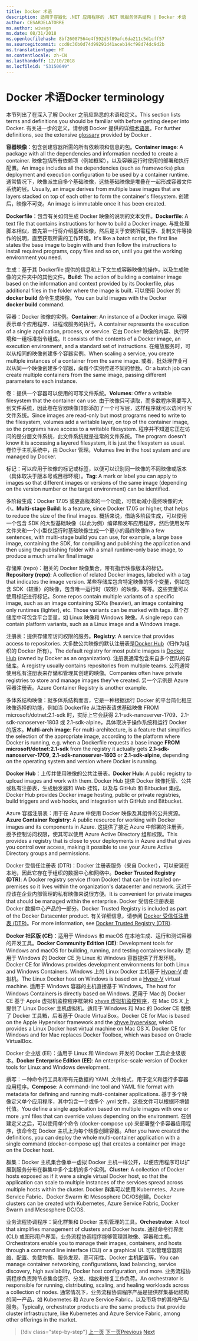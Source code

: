 ```yaml
---
title: Docker 术语
description: 适用于容器化 .NET 应用程序的 .NET 微服务体系结构 | Docker 术语
author: CESARDELATORRE
ms.author: wiwagn
ms.date: 08/31/2018
ms.openlocfilehash: 8bf26087564e4f592d5f89afc6da211c5d1cff57
ms.sourcegitcommit: ccd8c36b0d74d99291d41aceb14cf98d74dc9d2b
ms.translationtype: HT
ms.contentlocale: zh-CN
ms.lasthandoff: 12/10/2018
ms.locfileid: "53150649"
---
```

# <a name="docker-terminology"></a><span data-ttu-id="ecfb8-103">Docker 术语</span><span class="sxs-lookup"><span data-stu-id="ecfb8-103">Docker terminology</span></span>

<span data-ttu-id="ecfb8-104">本节列出了在深入了解 Docker 之前应熟悉的术语和定义。</span><span class="sxs-lookup"><span data-stu-id="ecfb8-104">This section lists terms and definitions you should be familiar with before getting deeper into Docker.</span></span> <span data-ttu-id="ecfb8-105">有关进一步的定义，请参阅 Docker 提供的详细[术语表](https://docs.docker.com/glossary/)。</span><span class="sxs-lookup"><span data-stu-id="ecfb8-105">For further definitions, see the extensive [glossary](https://docs.docker.com/glossary/) provided by Docker .</span></span>

<span data-ttu-id="ecfb8-106">**容器映像**：包含创建容器所需的所有依赖项和信息的包。</span><span class="sxs-lookup"><span data-stu-id="ecfb8-106">**Container image**: A package with all the dependencies and information needed to create a container.</span></span> <span data-ttu-id="ecfb8-107">映像包括所有依赖项（例如框架），以及容器运行时使用的部署和执行配置。</span><span class="sxs-lookup"><span data-stu-id="ecfb8-107">An image includes all the dependencies (such as frameworks) plus deployment and execution configuration to be used by a container runtime.</span></span> <span data-ttu-id="ecfb8-108">通常情况下，映像派生自多个基础映像，这些基础映像是堆叠在一起形成容器文件系统的层。</span><span class="sxs-lookup"><span data-stu-id="ecfb8-108">Usually, an image derives from multiple base images that are layers stacked on top of each other to form the container's filesystem.</span></span> <span data-ttu-id="ecfb8-109">创建后，映像不可变。</span><span class="sxs-lookup"><span data-stu-id="ecfb8-109">An image is immutable once it has been created.</span></span>

<span data-ttu-id="ecfb8-110">**Dockerfile**：包含有关如何生成 Docker 映像的说明的文本文件。</span><span class="sxs-lookup"><span data-stu-id="ecfb8-110">**Dockerfile**: A text file that contains instructions for how to build a Docker image.</span></span> <span data-ttu-id="ecfb8-111">与批处理脚本相似，首先第一行将介绍基础映像，然后是关于安装所需程序、复制文件等操作的说明，直至获取所需的工作环境。</span><span class="sxs-lookup"><span data-stu-id="ecfb8-111">It's like a batch script, the first line states the base image to begin with and then follow the instructions to install required programs, copy files and so on, until you get the working environment you need.</span></span>

<span data-ttu-id="ecfb8-112">生成：基于其 Dockerfile 提供的信息和上下文生成容器映像的操作，以及生成映像的文件夹中的其他文件。</span><span class="sxs-lookup"><span data-stu-id="ecfb8-112">**Build**: The action of building a container image based on the information and context provided by its Dockerfile, plus additional files in the folder where the image is built.</span></span> <span data-ttu-id="ecfb8-113">可以使用 Docker 的 **docker build** 命令生成映像。</span><span class="sxs-lookup"><span data-stu-id="ecfb8-113">You can build images with the Docker **docker build** command.</span></span> 

<span data-ttu-id="ecfb8-114">容器：Docker 映像的实例。</span><span class="sxs-lookup"><span data-stu-id="ecfb8-114">**Container**: An instance of a Docker image.</span></span> <span data-ttu-id="ecfb8-115">容器表示单个应用程序、进程或服务的执行。</span><span class="sxs-lookup"><span data-stu-id="ecfb8-115">A container represents the execution of a single application, process, or service.</span></span> <span data-ttu-id="ecfb8-116">它由 Docker 映像的内容、执行环境和一组标准指令组成。</span><span class="sxs-lookup"><span data-stu-id="ecfb8-116">It consists of the contents of a Docker image, an execution environment, and a standard set of instructions.</span></span> <span data-ttu-id="ecfb8-117">在缩放服务时，可以从相同的映像创建多个容器实例。</span><span class="sxs-lookup"><span data-stu-id="ecfb8-117">When scaling a service, you create multiple instances of a container from the same image.</span></span> <span data-ttu-id="ecfb8-118">或者，批处理作业可以从同一个映像创建多个容器，向每个实例传递不同的参数。</span><span class="sxs-lookup"><span data-stu-id="ecfb8-118">Or a batch job can create multiple containers from the same image, passing different parameters to each instance.</span></span>

<span data-ttu-id="ecfb8-119">卷：提供一个容器可以使用的可写文件系统。</span><span class="sxs-lookup"><span data-stu-id="ecfb8-119">**Volumes**: Offer a writable filesystem that the container can use.</span></span> <span data-ttu-id="ecfb8-120">由于映像只可读取，而多数程序需要写入到文件系统，因此卷在容器映像顶部添加了一个可写层，这样程序就可以访问可写文件系统。</span><span class="sxs-lookup"><span data-stu-id="ecfb8-120">Since images are read-only but most programs need to write to the filesystem, volumes add a writable layer, on top of the container image, so the programs have access to a writable filesystem.</span></span> <span data-ttu-id="ecfb8-121">程序并不知道它正在访问的是分层文件系统，此文件系统就是往常的文件系统。</span><span class="sxs-lookup"><span data-stu-id="ecfb8-121">The program doesn't know it is accessing a layered filesystem, it is just the filesystem as usual.</span></span> <span data-ttu-id="ecfb8-122">卷位于主机系统中，由 Docker 管理。</span><span class="sxs-lookup"><span data-stu-id="ecfb8-122">Volumes live in the host system and are managed by Docker.</span></span>

<span data-ttu-id="ecfb8-123">标记：可以应用于映像的标记或标签，以便可以识别同一映像的不同映像或版本（具体取决于版本号或目标环境）。</span><span class="sxs-lookup"><span data-stu-id="ecfb8-123">**Tag**: A mark or label you can apply to images so that different images or versions of the same image (depending on the version number or the target environment) can be identified.</span></span>

<span data-ttu-id="ecfb8-124">多阶段生成：Docker 17.05 或更高版本的一个功能，可帮助减小最终映像的大小。</span><span class="sxs-lookup"><span data-stu-id="ecfb8-124">**Multi-stage Build**: Is a feature, since Docker 17.05 or higher, that helps to reduce the size of the final images.</span></span> <span data-ttu-id="ecfb8-125">概括来说，借助多阶段生成，可以使用一个包含 SDK 的大型基础映像（以此为例）编译和发布应用程序，然后使用发布文件夹和一个小型仅运行时基础映像生成一个更小的最终映像</span><span class="sxs-lookup"><span data-stu-id="ecfb8-125">In a few sentences, with multi-stage build you can use, for example, a large base image, containing the SDK, for compiling and publishing the application and then using the publishing folder with a small runtime-only base image, to produce a much smaller final image</span></span>

<span data-ttu-id="ecfb8-126">存储库 (repo)：相关的 Docker 映像集合，带有指示映像版本的标记。</span><span class="sxs-lookup"><span data-stu-id="ecfb8-126">**Repository (repo)**: A collection of related Docker images, labeled with a tag that indicates the image version.</span></span> <span data-ttu-id="ecfb8-127">某些存储库包含特定映像的多个变量，例如包含 SDK（较重）的映像，包含唯一运行时（较轻）的映像，等等。这些变量可以使用标记进行标记。</span><span class="sxs-lookup"><span data-stu-id="ecfb8-127">Some repos contain multiple variants of a specific image, such as an image containing SDKs (heavier), an image containing only runtimes (lighter), etc. Those variants can be marked with tags.</span></span> <span data-ttu-id="ecfb8-128">单个存储库中可包含平台变量，如 Linux 映像和 Windows 映像。</span><span class="sxs-lookup"><span data-stu-id="ecfb8-128">A single repo can contain platform variants, such as a Linux image and a Windows image.</span></span>

<span data-ttu-id="ecfb8-129">注册表：提供存储库访问权限的服务。</span><span class="sxs-lookup"><span data-stu-id="ecfb8-129">**Registry**: A service that provides access to repositories.</span></span> <span data-ttu-id="ecfb8-130">大多数公共映像的默认注册表是[Docker Hub](https://hub.docker.com/)（归作为组织的 Docker 所有）。</span><span class="sxs-lookup"><span data-stu-id="ecfb8-130">The default registry for most public images is [Docker Hub](https://hub.docker.com/) (owned by Docker as an organization).</span></span> <span data-ttu-id="ecfb8-131">注册表通常包含来自多个团队的存储库。</span><span class="sxs-lookup"><span data-stu-id="ecfb8-131">A registry usually contains repositories from multiple teams.</span></span> <span data-ttu-id="ecfb8-132">公司通常使用私有注册表来存储和管理其创建的映像。</span><span class="sxs-lookup"><span data-stu-id="ecfb8-132">Companies often have private registries to store and manage images they've created.</span></span> <span data-ttu-id="ecfb8-133">另一个示例是 Azure 容器注册表。</span><span class="sxs-lookup"><span data-stu-id="ecfb8-133">Azure Container Registry is another example.</span></span>

<span data-ttu-id="ecfb8-134">多体系结构映像：就多体系结构而言，它是一种根据运行 Docker 的平台简化相应映像选择的功能，例如当 Dockerfile 从注册表请求基础映像 FROM microsoft/dotnet:2.1-sdk 时，实际上它会获得 2.1-sdk-nanoserver-1709、2.1-sdk-nanoserver-1803 或 2.1-sdk-alpine，具体取决于操作系统和运行 Docker 的版本。</span><span class="sxs-lookup"><span data-stu-id="ecfb8-134">**Multi-arch image**: For multi-architecture, is a feature that simplifies the selection of the appropriate image, according to the platform where Docker is running, e.g. when a Dockerfile requests a base image **FROM microsoft/dotnet:2.1-sdk** from the registry it actually gets **2.1-sdk-nanoserver-1709**, **2.1-sdk-nanoserver-1803** or **2.1-sdk-alpine**, depending on the operating system and version where Docker is running.</span></span>

<span data-ttu-id="ecfb8-135">**Docker Hub**：上传并使用映像的公共注册表。</span><span class="sxs-lookup"><span data-stu-id="ecfb8-135">**Docker Hub**: A public registry to upload images and work with them.</span></span> <span data-ttu-id="ecfb8-136">Docker Hub 提供 Docker 映像托管、公共或私有注册表，生成触发器和 Web 挂钩，以及与 GitHub 和 Bitbucket 集成。</span><span class="sxs-lookup"><span data-stu-id="ecfb8-136">Docker Hub provides Docker image hosting, public or private registries, build triggers and web hooks, and integration with GitHub and Bitbucket.</span></span>

<span data-ttu-id="ecfb8-137">Azure 容器注册表：用于在 Azure 中使用 Docker 映像及其组件的公共资源。</span><span class="sxs-lookup"><span data-stu-id="ecfb8-137">**Azure Container Registry**: A public resource for working with Docker images and its components in Azure.</span></span> <span data-ttu-id="ecfb8-138">这提供了接近 Azure 中部署的注册表，授予控制访问权限，使其可以使用 Azure Active Directory 组和权限。</span><span class="sxs-lookup"><span data-stu-id="ecfb8-138">This provides a registry that is close to your deployments in Azure and that gives you control over access, making it possible to use your Azure Active Directory groups and permissions.</span></span>

<span data-ttu-id="ecfb8-139">Docker 受信任注册表 (DTR)：Docker 注册表服务（来自 Docker），可以安装在本地，因此它存在于组织的数据中心和网络中。</span><span class="sxs-lookup"><span data-stu-id="ecfb8-139">**Docker Trusted Registry (DTR)**: A Docker registry service (from Docker) that can be installed on-premises so it lives within the organization's datacenter and network.</span></span> <span data-ttu-id="ecfb8-140">这对于应该在企业内部管理的私有映像来说很方便。</span><span class="sxs-lookup"><span data-stu-id="ecfb8-140">It is convenient for private images that should be managed within the enterprise.</span></span> <span data-ttu-id="ecfb8-141">Docker 受信任注册表是 Docker 数据中心产品的一部分。</span><span class="sxs-lookup"><span data-stu-id="ecfb8-141">Docker Trusted Registry is included as part of the Docker Datacenter product.</span></span> <span data-ttu-id="ecfb8-142">有关详细信息，请参阅 [Docker 受信任注册表 (DTR)](https://docs.docker.com/docker-trusted-registry/overview/)。</span><span class="sxs-lookup"><span data-stu-id="ecfb8-142">For more information, see [Docker Trusted Registry (DTR)](https://docs.docker.com/docker-trusted-registry/overview/).</span></span>

<span data-ttu-id="ecfb8-143">**Docker 社区版 (CE)**：适用于 Windows 和 macOS 在本地生成、运行和测试容器的开发工具。</span><span class="sxs-lookup"><span data-stu-id="ecfb8-143">**Docker Community Edition (CE)**: Development tools for Windows and macOS for building, running, and testing containers locally.</span></span> <span data-ttu-id="ecfb8-144">适用于 Windows 的 Docker CE 为 Linux 和 Windows 容器提供了开发环境。</span><span class="sxs-lookup"><span data-stu-id="ecfb8-144">Docker CE for Windows provides development environments for both Linux and Windows Containers.</span></span> <span data-ttu-id="ecfb8-145">Windows 上的 Linux Docker 主机基于 [Hyper-V](https://www.microsoft.com/cloud-platform/server-virtualization) 虚拟机。</span><span class="sxs-lookup"><span data-stu-id="ecfb8-145">The Linux Docker host on Windows is based on a [Hyper-V](https://www.microsoft.com/cloud-platform/server-virtualization) virtual machine.</span></span> <span data-ttu-id="ecfb8-146">适用于 Windows 容器的主机直接基于 Windows。</span><span class="sxs-lookup"><span data-stu-id="ecfb8-146">The host for Windows Containers is directly based on Windows.</span></span> <span data-ttu-id="ecfb8-147">适用于 Mac 的 Docker CE 基于 Apple 虚拟机监控程序框架和 [xhyve 虚拟机监控程序](https://github.com/mist64/xhyve)，在 Mac OS X 上提供了 Linux Docker 主机虚拟机。适用于 Windows 和 Mac 的 Docker CE 替换了 Docker 工具箱，后者基于 Oracle VirtualBox。</span><span class="sxs-lookup"><span data-stu-id="ecfb8-147">Docker CE for Mac is based on the Apple Hypervisor framework and the [xhyve hypervisor](https://github.com/mist64/xhyve), which provides a Linux Docker host virtual machine on Mac OS X. Docker CE for Windows and for Mac replaces Docker Toolbox, which was based on Oracle VirtualBox.</span></span>

<span data-ttu-id="ecfb8-148">Docker 企业版 (EE)：适用于 Linux 和 Windows 开发的 Docker 工具企业级版本。</span><span class="sxs-lookup"><span data-stu-id="ecfb8-148">**Docker Enterprise Edition (EE)**: An enterprise-scale version of Docker tools for Linux and Windows development.</span></span>

<span data-ttu-id="ecfb8-149">撰写：一种命令行工具和带有元数据的 YAML 文件格式，用于定义和运行多容器应用程序。</span><span class="sxs-lookup"><span data-stu-id="ecfb8-149">**Compose**: A command-line tool and YAML file format with metadata for defining and running multi-container applications.</span></span> <span data-ttu-id="ecfb8-150">基于多个映像定义单个应用程序，其中包含一个或多个 .yml 文件，这些文件可以根据环境替代值。</span><span class="sxs-lookup"><span data-stu-id="ecfb8-150">You define a single application based on multiple images with one or more .yml files that can override values depending on the environment.</span></span> <span data-ttu-id="ecfb8-151">在创建定义之后，可以使用单个命令 (docker-compose up) 来部署整个多容器应用程序，该命令在 Docker 主机上为每个映像创建容器。</span><span class="sxs-lookup"><span data-stu-id="ecfb8-151">After you have created the definitions, you can deploy the whole multi-container application with a single command (docker-compose up) that creates a container per image on the Docker host.</span></span>

<span data-ttu-id="ecfb8-152">群集：Docker 主机集合像单一虚拟 Docker 主机一样公开，以便应用程序可以扩展到服务分布在群集中多个主机的多个实例。</span><span class="sxs-lookup"><span data-stu-id="ecfb8-152">**Cluster**: A collection of Docker hosts exposed as if it were a single virtual Docker host, so that the application can scale to multiple instances of the services spread across multiple hosts within the cluster.</span></span> <span data-ttu-id="ecfb8-153">Docker 群集可以使用 Kubernetes、Azure Service Fabric、Docker Swarm 和 Mesosphere DC/OS创建。</span><span class="sxs-lookup"><span data-stu-id="ecfb8-153">Docker clusters can be created with Kubernetes, Azure Service Fabric, Docker Swarm and Mesosphere DC/OS.</span></span>

<span data-ttu-id="ecfb8-154">业务流程协调程序：简化群集和 Docker 主机管理的工具。</span><span class="sxs-lookup"><span data-stu-id="ecfb8-154">**Orchestrator**: A tool that simplifies management of clusters and Docker hosts.</span></span> <span data-ttu-id="ecfb8-155">通过命令行界面 (CLI) 或图形用户界面，业务流程协调程序能够管理其映像、容器和主机。</span><span class="sxs-lookup"><span data-stu-id="ecfb8-155">Orchestrators enable you to manage their images, containers, and hosts through a command line interface (CLI) or a graphical UI.</span></span> <span data-ttu-id="ecfb8-156">可以管理容器网络、配置、负载均衡、服务发现、高可用性、Docker 主机配置等。</span><span class="sxs-lookup"><span data-stu-id="ecfb8-156">You can manage container networking, configurations, load balancing, service discovery, high availability, Docker host configuration, and more.</span></span> <span data-ttu-id="ecfb8-157">业务流程协调程序负责跨节点集合运行、分发、缩放和修复工作负荷。</span><span class="sxs-lookup"><span data-stu-id="ecfb8-157">An orchestrator is responsible for running, distributing, scaling, and healing workloads across a collection of nodes.</span></span> <span data-ttu-id="ecfb8-158">通常情况下，业务流程协调程序产品是提供群集基础结构的同一产品，如 Kubernetes 和 Azure Service Fabric，以及市场中的其他产品/服务。</span><span class="sxs-lookup"><span data-stu-id="ecfb8-158">Typically, orchestrator products are the same products that provide cluster infrastructure, like Kubernetes and Azure Service Fabric, among other offerings in the market.</span></span> 

>[!div class="step-by-step"]
><span data-ttu-id="ecfb8-159">[上一页](docker-defined.md)
>[下一页](docker-containers-images-registries.md)</span><span class="sxs-lookup"><span data-stu-id="ecfb8-159">[Previous](docker-defined.md)
[Next](docker-containers-images-registries.md)</span></span>